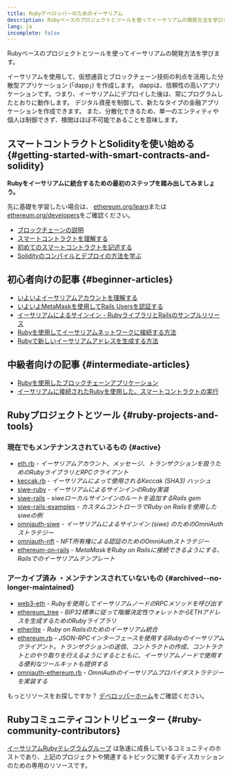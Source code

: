 ```yaml
---
title: Rubyデベロッパーのためのイーサリアム
description: Rubyベースのプロジェクトとツールを使ってイーサリアムの開発方法を学びます。
lang: ja
incomplete: false
---
```


<FeaturedText>Rubyベースのプロジェクトとツールを使ってイーサリアムの開発方法を学びます。</FeaturedText>

イーサリアムを使用して、仮想通貨とブロックチェーン技術の利点を活用した分散型アプリケーション (「dapp」) を作成します。 dappは、信頼性の高いアプリケーションです。つまり、イーサリアムにデプロイした後は、常にプログラムしたとおりに動作します。 デジタル資産を制御して、新たなタイプの金融アプリケーションを作成できます。 また、分散化できるため、単一のエンティティや個人は制御できず、検閲はほぼ不可能であることを意味します。

## スマートコントラクトとSolidityを使い始める {#getting-started-with-smart-contracts-and-solidity}

**Rubyをイーサリアムに統合するための最初のステップを踏み出してみましょう。**

先に基礎を学習したい場合は、 [ethereum.org/learn](/learn/)または[ethereum.org/developers](/developers/)をご確認ください。

- [ブロックチェーンの説明](https://kauri.io/article/d55684513211466da7f8cc03987607d5/blockchain-explained)
- [スマートコントラクトを理解する](https://kauri.io/article/e4f66c6079e74a4a9b532148d3158188/ethereum-101-part-5-the-smart-contract)
- [初めてのスマートコントラクトを記述する](https://kauri.io/article/124b7db1d0cf4f47b414f8b13c9d66e2/remix-ide-your-first-smart-contract)
- [Solidityのコンパイルとデプロイの方法を学ぶ](https://kauri.io/article/973c5f54c4434bb1b0160cff8c695369/understanding-smart-contract-compilation-and-deployment)

## 初心者向けの記事 {#beginner-articles}

- [いよいよイーサリアムアカウントを理解する](https://dev.to/q9/finally-understanding-ethereum-accounts-1kpe)
- [いよいよMetaMaskを使用してRails Usersを認証する](https://dev.to/q9/finally-authenticating-rails-users-with-metamask-3fj)
- [イーサリアムによるサインイン - RubyライブラリとRailsのサンプルリリース](https://blog.spruceid.com/sign-in-with-ethereum-ruby-library-release-and-rails-examples/)
- [Rubyを使用してイーサリアムネットワークに接続する方法](https://www.quicknode.com/guides/web3-sdks/how-to-connect-to-the-ethereum-network-using-ruby)
- [Rubyで新しいイーサリアムアドレスを生成する方法](https://www.quicknode.com/guides/web3-sdks/how-to-generate-a-new-ethereum-address-in-ruby)

## 中級者向けの記事 {#intermediate-articles}

- [Rubyを使用したブロックチェーンアプリケーション](https://www.nopio.com/blog/blockchain-app-ruby/)
- [イーサリアムに接続されたRubyを使用した、スマートコントラクトの実行](https://titanwolf.org/Network/Articles/Article?AID=87285822-9b25-49d5-ba2a-7ad95fff7ef9)

## Rubyプロジェクトとツール {#ruby-projects-and-tools}

### 現在でもメンテナンスされているもの {#active}

- [eth.rb](https://github.com/q9f/eth.rb) - _イーサリアムアカウント、メッセージ、トランザクションを扱うためのRubyライブラリとRPCクライアント_
- [keccak.rb](https://github.com/q9f/keccak.rb) - _イーサリアムによって使用されるKeccak (SHA3) ハッシュ_
- [siwe-ruby](https://github.com/signinwithethereum/siwe-ruby) - _イーサリアムによるサインインのRuby実装_
- [siwe-rails](https://github.com/signinwithethereum/siwe-rails) - _siweローカルサインインのルートを追加するRails gem_
- [siwe-rails-examples](https://github.com/signinwithethereum/siwe-rails-examples) - _カスタムコントローラでRuby on Railsを使用したsiweの例_
- [omniauth-siwe](https://github.com/signinwithethereum/omniauth-siwe) - _イーサリアムによるサインイン (siwe) のためのOmniAuthストラテジー_
- [omniauth-nft](https://github.com/valthon/omniauth-nft) - _NFT所有権による認証のためのOmniAuthストラテジー_
- [ethereum-on-rails](https://github.com/q9f/ethereum-on-rails) - _MetaMaskをRuby on Railsに接続できるようにする、Railsでのイーサリアムテンプレート_

### アーカイブ済み ・メンテナンスされていないもの {#archived--no-longer-maintained}

- [web3-eth](https://github.com/spikewilliams/vtada-ethereum) - _Rubyを使用してイーサリアムノードのRPCメソッドを呼び出す_
- [ethereum_tree](https://github.com/longhoangwkm/ethereum_tree) - _BIP32標準に従って階層決定性ウォレットからETHアドレスを生成するためのRubyライブラリ_
- [etherlite](https://github.com/budacom/etherlite) - _Ruby on Railsのためのイーサリアム統合_
- [ethereum.rb](https://github.com/EthWorks/ethereum.rb) - _JSON-RPCインターフェースを使用するRubyのイーサリアムクライアント。トランザクションの送信、コントラクトの作成、コントラクトとのやり取りを行えるようにするとともに、イーサリアムノードで使用する便利なツールキットも提供する_
- [omniauth-ethereum.rb](https://github.com/q9f/omniauth-ethereum.rb) - _OmniAuthのイーサリアムプロバイダストラテジーを実装する_

もっとリソースをお探しですか？ [デベロッパーホーム](/developers/)をご確認ください。

## Rubyコミュニティコントリビューター {#ruby-community-contributors}

[イーサリアムRubyテレグラムグループ](https://t.me/ruby_eth) は急速に成長しているコミュニティのホストであり、上記のプロジェクトや関連するトピックに関するディスカッションのための専用のリソースです。
